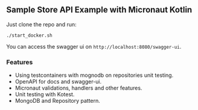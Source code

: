 ## Sample Store API Example with Micronaut Kotlin

Just clone the repo and run:
```shell
./start_docker.sh
```
You can access the swagger ui on `http://localhost:8080/swagger-ui`.


### Features

- Using testcontainers with mognodb on repositories unit testing.
- OpenAPI for docs and swagger-ui.
- Micronaut validations, handlers and other features.
- Unit testing with Kotest.
- MongoDB and Repository pattern.